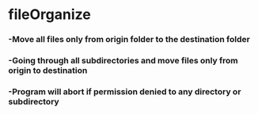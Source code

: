 # fileOrganize
### -Move all files only from origin folder to the destination folder
### -Going through all subdirectories and move files only from origin to destination
### -Program will abort if permission denied to any directory or subdirectory
